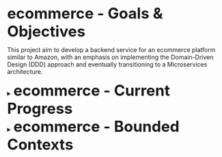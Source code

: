<strong style="font-size: 2.5em;">ecommerce - Goals & Objectives</strong>

This project aim to develop a backend service for an ecommerce platform similar to Amazon, with an emphasis on implementing the Domain-Driven Design (DDD) approach and eventually transitioning to a Microservices architecture.


<details>
    <summary><strong style="font-size: 2.5em;">ecommerce - Current Progress</strong></summary>

[My detailed design process in Notion](https://sphenoid-soybean-e9a.notion.site/E-Commerce-Project-15bce826ff1180ebae6ef3ef200f857b)

## **User Context**

- Enforce RBAC authorization on endpoints.
- Increase test coverage.

## **Product Context**
- Develop the business logic for adding, removing, updating products.
- Only sellers can add/update/remove products.
- Implement Central Token Verification Service to secure communication from/to User Context.


</details>

<details>
    <summary><strong style="font-size: 2.5em;">ecommerce - Bounded Contexts</strong></summary>

This project is designed around the Domain-Driven Design (DDD) approach, with separate bounded contexts to encapsulate distinct areas of the e-commerce platform's domain. Each context has its own responsibilities and domain logic.

## **User Context**
- Manages user CRUD operations
- Handles user authorization based on roles and permissions
- Manages role and permission CRUD operations

## **Product Context**
- Manages product CRUD operations

## **Cart Context**
- Manages cart CRUD operations
- Handles cart persistence logic (ephemeral carts, save-for-later functionality)

## **Order Context**
- Manages order CRUD operations for record-keeping and status tracking

## **Payment Context**
- Manages payment processing via external third-party integrations
- Handles price breakdowns for orders
- Manages user subscriptions and related payment plans
</details>
